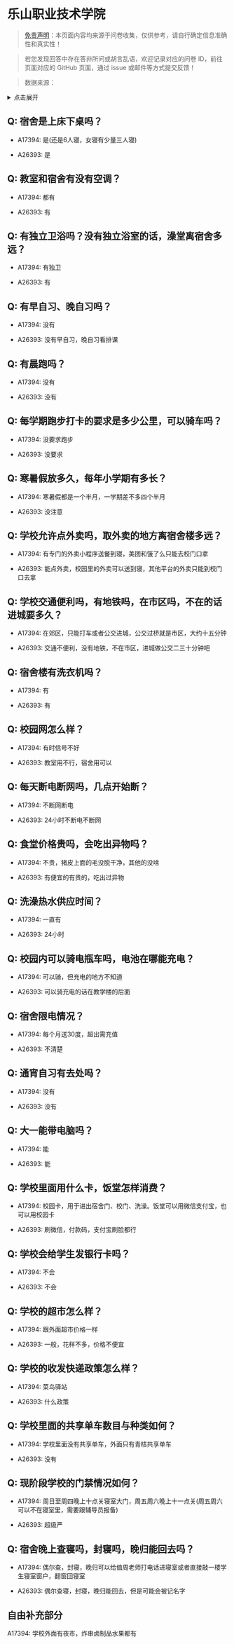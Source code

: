 # 乐山职业技术学院

> [免责声明](https://colleges.chat/#_3)：本页面内容均来源于问卷收集，仅供参考，请自行确定信息准确性和真实性！

> 若您发现回答中存在答非所问或胡言乱语，欢迎记录对应的问卷 ID，前往页面对应的 GitHub 页面，通过 issue 或邮件等方式提交反馈！

> 数据来源：

<details><summary>点击展开</summary>
<ul>
<li>A17394: 3139316591@qq.com (2023 年 06 月)</li>
<li>A26393: 匿名 (2024 年 08 月)</li>
</ul>
</details>

## Q: 宿舍是上床下桌吗？

- A17394: 是(还是6人寝，女寝有少量三人寝)

- A26393: 是

## Q: 教室和宿舍有没有空调？

- A17394: 都有

- A26393: 有

## Q: 有独立卫浴吗？没有独立浴室的话，澡堂离宿舍多远？

- A17394: 有独卫

- A26393: 有

## Q: 有早自习、晚自习吗？

- A17394: 没有

- A26393: 没有早自习，晚自习看排课

## Q: 有晨跑吗？

- A17394: 没有

- A26393: 没有

## Q: 每学期跑步打卡的要求是多少公里，可以骑车吗？

- A17394: 没要求跑步

- A26393: 没要求

## Q: 寒暑假放多久，每年小学期有多长？

- A17394: 寒暑假都是一个半月，一学期差不多四个半月

- A26393: 没注意

## Q: 学校允许点外卖吗，取外卖的地方离宿舍楼多远？

- A17394: 有专门的外卖小程序送餐到寝，美团和饿了么只能去校门口拿

- A26393: 能点外卖，校园里的外卖可以送到寝，其他平台的外卖只能到校门口去拿

## Q: 学校交通便利吗，有地铁吗，在市区吗，不在的话进城要多久？

- A17394: 在郊区，只能打车或者公交进城，公交过桥就是市区，大约十五分钟

- A26393: 交通不便利，没有地铁，不在市区，进城做公交二三十分钟吧

## Q: 宿舍楼有洗衣机吗？

- A17394: 有

- A26393: 有

## Q: 校园网怎么样？

- A17394: 有时信号不好

- A26393: 教室用不行，宿舍用可以

## Q: 每天断电断网吗，几点开始断？

- A17394: 不断网断电

- A26393: 24小时不断电不断网

## Q: 食堂价格贵吗，会吃出异物吗？

- A17394: 不贵，猪皮上面的毛没脱干净，其他的没啥

- A26393: 有便宜的有贵的，吃出过异物

## Q: 洗澡热水供应时间？

- A17394: 一直有

- A26393: 24小时

## Q: 校园内可以骑电瓶车吗，电池在哪能充电？

- A17394: 可以骑，但充电的地方不知道

- A26393: 可以骑充电的话在教学楼的后面

## Q: 宿舍限电情况？

- A17394: 每个月送30度，超出需充值

- A26393: 不清楚

## Q: 通宵自习有去处吗？

- A17394: 没有

- A26393: 没有

## Q: 大一能带电脑吗？

- A17394: 能

- A26393: 能

## Q: 学校里面用什么卡，饭堂怎样消费？

- A17394: 校园卡，用于进出宿舍门、校门、洗澡。饭堂可以用微信支付宝，也可以用校园卡

- A26393: 刷微信，付款码，支付宝刷脸都行

## Q: 学校会给学生发银行卡吗？

- A17394: 不会

- A26393: 不会

## Q: 学校的超市怎么样？

- A17394: 跟外面超市价格一样

- A26393: 一般，花样不多，价格不便宜

## Q: 学校的收发快递政策怎么样？

- A17394: 菜鸟驿站

- A26393: 什么政策

## Q: 学校里面的共享单车数目与种类如何？

- A17394: 学校里面没有共享单车，外面只有青桔共享单车

- A26393: 没有

## Q: 现阶段学校的门禁情况如何？

- A17394: 周日至周四晚上十点关寝室大门，周五周六晚上十一点关(周五周六可以不在寝室里，需要跟辅导员报备)

- A26393: 超级严

## Q: 宿舍晚上查寝吗，封寝吗，晚归能回去吗？

- A17394: 偶尔查，封寝，晚归可以给值周老师打电话进寝室或者直接敲一楼学生寝室窗户，翻窗回寝室

- A26393: 偶尔查寝，封寝，晚归能回去，但是可能会被记名字

## 自由补充部分

A17394: 学校外面有夜市，炸串卤制品水果都有